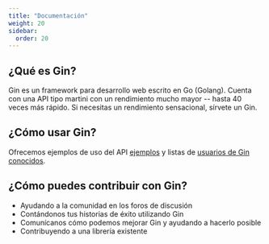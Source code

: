 ```yaml
---
title: "Documentación"
weight: 20
sidebar:
  order: 20
---
```


## ¿Qué es Gin?

Gin es un framework para desarrollo web escrito en Go (Golang). Cuenta con una API tipo martini con un rendimiento mucho mayor -- hasta 40 veces más rápido. Si necesitas un rendimiento sensacional, sírvete un Gin.

## ¿Cómo usar Gin?

Ofrecemos ejemplos de uso del API [ejemplos](https://github.com/gin-gonic/examples) y listas de [usuarios de Gin conocidos](./users).

## ¿Cómo puedes contribuir con Gin?

* Ayudando a la comunidad en los foros de discusión
* Contándonos tus historias de éxito utilizando Gin
* Comunícanos cómo podemos mejorar Gin y ayudando a hacerlo posible
* Contribuyendo a una librería existente
